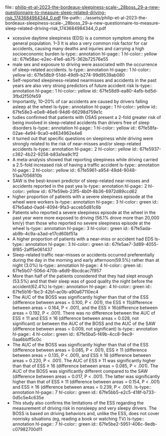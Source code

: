 file:: [philip-et-al-2023-the-bordeaux-sleepiness-scale-_28boss_29-a-new-questionnaire-to-measure-sleep-related-driving-risk_1743684984344_0.pdf](../assets/philip-et-al-2023-the-bordeaux-sleepiness-scale-_28boss_29-a-new-questionnaire-to-measure-sleep-related-driving-risk_1743684984344_0.pdf)
file-path:: ../assets/philip-et-al-2023-the-bordeaux-sleepiness-scale-_28boss_29-a-new-questionnaire-to-measure-sleep-related-driving-risk_1743684984344_0.pdf

- xcessive daytime sleepiness (EDS) is a common symptom among the general population. 1–3 It is also a very common risk factor for car accidents, causing many deaths and injuries and carrying a high socioeconomic burden
  ls-type:: annotation
  hl-page:: 1
  hl-color:: yellow
  id:: 67fe58ac-e2ec-41e6-ab75-362b72576e55
- male sex and exposure to driving were associated with the occurrence of sleep-related accidents.
  ls-type:: annotation
  hl-page:: 1
  hl-color:: yellow
  id:: 67fe58b9-51dd-49d9-b274-99d9539ab080
- Self-reported sleepiness-related nearmisses and accidents in the past years are also very strong predictors of future accident risk
  ls-type:: annotation
  hl-page:: 1
  hl-color:: yellow
  id:: 67fe58d9-ea80-4afb-bd5d-3fbd2f50fe59
- Importantly, 10–20% of car accidents are caused by drivers falling asleep at the wheel
  ls-type:: annotation
  hl-page:: 1
  hl-color:: yellow
  id:: 67fe58e3-e0e8-46e6-94d6-66298d759e1c
- tudies confirmed that patients with OSAS present a 2-fold greater risk of being involved in sleep-related accidents than drivers free of sleep disorders
  ls-type:: annotation
  hl-page:: 1
  hl-color:: yellow
  id:: 67fe58fa-02ae-4e94-9ca0-e4634962e4e6
- it turned out that specific questions on sleepiness while driving were strongly related to the risk of near-misses and/or sleep-related accidents
  ls-type:: annotation
  hl-page:: 2
  hl-color:: yellow
  id:: 67fe5937-c362-4b22-9258-b83a1ea9c1f2
- A meta-analysis showed that reporting sleepiness while driving carried a 2.5-fold increased risk of having a traffic accident
  ls-type:: annotation
  hl-page:: 2
  hl-color:: yellow
  id:: 67fe5961-a954-49d4-9048-51aa7056810b
- SAW is the best-known predictor of sleep-related near-misses and accidents reported in the past yea
  ls-type:: annotation
  hl-page:: 2
  hl-color:: yellow
  id:: 67fe59eb-23f5-4b0f-8b36-6972d89ccd62
- higher proportion of patients with a severe sleepiness episode at the wheel were workers
  ls-type:: annotation
  hl-page:: 3
  hl-color:: green
  id:: 67fe5abd-0ad4-4094-9fa3-acceb5d81c6b
- Patients who reported a severe sleepiness episode at the wheel in the past year were more exposed to driving (56.1% drove more than 20,000 km/y) than those who reported no severe sleepiness episode at the wheel 
  ls-type:: annotation
  hl-page:: 3
  hl-color:: green
  id:: 67fe5ada-ab9b-4c9a-a3ad-e17cd60bf51a
- A higher proportion of patients with a near-miss or accident had EDS 
  ls-type:: annotation
  hl-page:: 3
  hl-color:: green
  id:: 67fe5ae7-3d89-4055-8f85-2aff5e061437
- Sleep-related traffic near-misses or accidents occurred preferentially during the day in the morning and early afternoon(59.5%) rather than at night (3.0%)
  ls-type:: annotation
  hl-page:: 4
  hl-color:: green
  id:: 67fe5b07-506d-470b-a6d9-8bcdcac7f957
- More than half of the patients considered that they had slept enough (53.5%) and that their sleep was of good quality the night before the accident(62.4%)
  ls-type:: annotation
  hl-page:: 4
  hl-color:: green
  id:: 67fe5b16-1bc3-42b1-ac0b-a90a67110ec4
- The AUC of the BOSS was significantly higher than that of the ESS (difference between areas = 0.100, P < .001), the ESS ≥ 11(difference between areas = 0.164, P < .001), and the ESS ≥ 16(difference between areas = 0.192, P < .001). There was no difference between the AUC of ESS ≥ 11 and ESS ≥ 16 (difference between areas = 0.028, not significant) or between the AUC of the BOSS and the AUC of the SAW (difference between areas = 0.009, not significant)
  ls-type:: annotation
  hl-page:: 4
  hl-color:: green
  id:: 67fe5ba5-f49b-4cc8-9ec9-0aa6bbff5c0c
- The AUC of the BOSS was significantly higher than that of the ESS (difference between areas = 0.085, P < .001), ESS ≥ 11 (difference between areas = 0.135, P < .001), and ESS ≥ 16 (difference between areas = 0.220, P < .001). The AUC of ESS ≥ 11 was significantly higher than that of ESS ≥ 16 (difference between areas = 0.085, P < .001). The AUC of the BOSS was significantly different compared to the SAW (difference between areas = 0.017, P < .001). The latter was significantly higher than that of ESS ≥ 11 (difference between areas = 0.154, P < .001) and ESS ≥ 16 (difference between areas = 0.239, P < .001).
  ls-type:: annotation
  hl-page:: 7
  hl-color:: green
  id:: 67fe5bb5-e2c5-418f-b733-0d5c5e4c635e
- This study also confirms the limitations of the ESS regarding the measurement of driving risk in nonsleepy and very sleepy drivers. The BOSS is based on driving behaviors and, unlike the ESS, does not cover nonrisky situations (eg, reading a book or watching TV)
  ls-type:: annotation
  hl-page:: 7
  hl-color:: green
  id:: 67fe5be2-5951-406c-9edb-c07982700d11